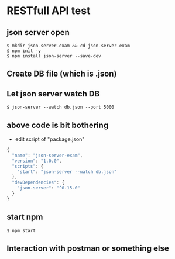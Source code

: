 # RESTfull API test

## json server open
```console
$ mkdir json-server-exam && cd json-server-exam
$ npm init -y
$ npm install json-server --save-dev
```

## Create DB file (which is .json)

## Let json server watch DB
```console
$ json-server --watch db.json --port 5000
```

## above code is bit bothering
* edit script of "package.json"
```js
{
  "name": "json-server-exam",
  "version": "1.0.0",
  "scripts": {
    "start": "json-server --watch db.json"
  },
  "devDependencies": {
    "json-server": "^0.15.0"
  }
}
```

## start npm
```console
$ npm start
```

## Interaction with postman or something else
